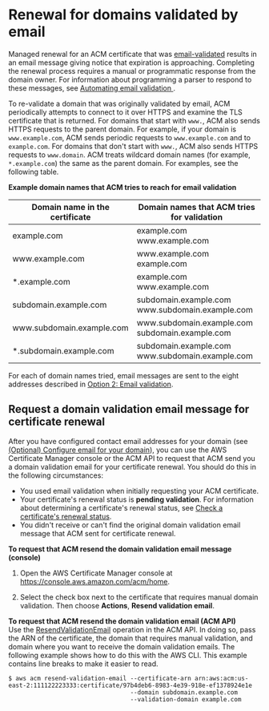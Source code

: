 # Renewal for domains validated by email<a name="email-renewal-validation"></a>

Managed renewal for an ACM certificate that was [email\-validated](email-validation.md) results in an email message giving notice that expiration is approaching\. Completing the renewal process requires a manual or programmatic response from the domain owner\. For information about programming a parser to respond to these messages, see [Automating email validation ](email-automation.md)\.

To re\-validate a domain that was originally validated by email, ACM periodically attempts to connect to it over HTTPS and examine the TLS certificate that is returned\. For domains that start with `www.`, ACM also sends HTTPS requests to the parent domain\. For example, if your domain is `www.example.com`, ACM sends periodic requests to `www.example.com` and to `example.com`\. For domains that don't start with `www.`, ACM also sends HTTPS requests to `www.domain`\. ACM treats wildcard domain names \(for example, `*.example.com`\) the same as the parent domain\. For examples, see the following table\. 


**Example domain names that ACM tries to reach for email validation**  

|  Domain name in the certificate  |  Domain names that ACM tries for validation  | 
| --- | --- | 
|  example\.com  |  example\.com www\.example\.com  | 
|  www\.example\.com  |  www\.example\.com example\.com  | 
|  \*\.example\.com  |  example\.com www\.example\.com  | 
|  subdomain\.example\.com  |  subdomain\.example\.com www\.subdomain\.example\.com  | 
|  www\.subdomain\.example\.com  |  www\.subdomain\.example\.com subdomain\.example\.com  | 
|  \*\.subdomain\.example\.com  |  subdomain\.example\.com www\.subdomain\.example\.com  | 

For each of domain names tried, email messages are sent to the eight addresses described in [Option 2: Email validation](email-validation.md)\.

## Request a domain validation email message for certificate renewal<a name="request-domain-validation-email-for-renewal"></a>

After you have configured contact email addresses for your domain \(see [\(Optional\) Configure email for your domain](setup-email.md)\), you can use the AWS Certificate Manager console or the ACM API to request that ACM send you a domain validation email for your certificate renewal\. You should do this in the following circumstances: 
+ You used email validation when initially requesting your ACM certificate\.
+ Your certificate's renewal status is **pending validation**\. For information about determining a certificate's renewal status, see [Check a certificate's renewal status](check-certificate-renewal-status.md)\.
+ You didn't receive or can't find the original domain validation email message that ACM sent for certificate renewal\.

**To request that ACM resend the domain validation email message \(console\)**

1. Open the AWS Certificate Manager console at [https://console\.aws\.amazon\.com/acm/home](https://console.aws.amazon.com/acm/home)\.

1. Select the check box next to the certificate that requires manual domain validation\. Then choose **Actions**, **Resend validation email**\.

**To request that ACM resend the domain validation email \(ACM API\)**  
Use the [ResendValidationEmail](https://docs.aws.amazon.com/acm/latest/APIReference/API_ResendValidationEmail.html) operation in the ACM API\. In doing so, pass the ARN of the certificate, the domain that requires manual validation, and domain where you want to receive the domain validation emails\. The following example shows how to do this with the AWS CLI\. This example contains line breaks to make it easier to read\.

```
$ aws acm resend-validation-email --certificate-arn arn:aws:acm:us-east-2:111122223333:certificate/97b4deb6-8983-4e39-918e-ef1378924e1e
                                  --domain subdomain.example.com
                                  --validation-domain example.com
```
